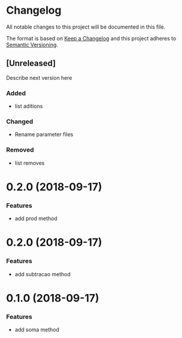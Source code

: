 # Changelog

All notable changes to this project will be documented in this file.

The format is based on [Keep a Changelog](http://keepachangelog.com/en/1.0.0/)
and this project adheres to [Semantic Versioning](http://semver.org/spec/v2.0.0.html).

## [Unreleased]

Describe next version here

### Added

- list aditions

### Changed

- Rename parameter files

### Removed

- list removes

<!-- <a name="0.4.0"></a>
# 0.2.0 (2018-09-17)


### Features

* add div method -->

<a name="0.3.0"></a>
# 0.2.0 (2018-09-17)


### Features

* add prod method

<a name="0.2.0"></a>
# 0.2.0 (2018-09-17)


### Features

* add subtracao method

<a name="0.1.0"></a>
# 0.1.0 (2018-09-17)


### Features

* add soma method
